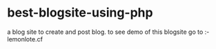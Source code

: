 # best-blogsite-using-php
a blog site to create and post blog.
to see demo of this blogsite go to :- lemonlote.cf
